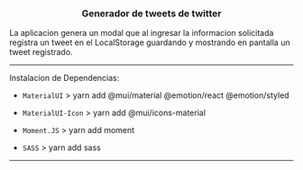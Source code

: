 <h3 align="center"> Generador de tweets de twitter </h3>

La aplicacion genera un modal que al ingresar la informacion solicitada registra un tweet
en el LocalStorage guardando y mostrando en pantalla un tweet registrado.

---

Instalacion de Dependencias:

* `MaterialUI` > yarn add @mui/material @emotion/react @emotion/styled

* `MaterialUI-Icon` > yarn add @mui/icons-material

* `Moment.JS` > yarn add moment

* `SASS` > yarn add sass

---

